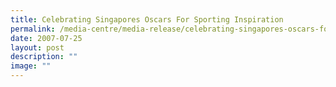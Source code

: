 ```yaml
---
title: Celebrating Singapores Oscars For Sporting Inspiration
permalink: /media-centre/media-release/celebrating-singapores-oscars-for-sporting-inspiration/
date: 2007-07-25
layout: post
description: ""
image: ""
---
```

